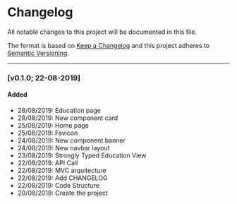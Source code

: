 ﻿# Changelog

All notable changes to this project will be documented in this file.

The format is based on [Keep a Changelog](http://keepachangelog.com/en/1.0.0/)
and this project adheres to [Semantic Versioning](http://semver.org/spec/v2.0.0.html).

---

### [v0.1.0; 22-08-2019]

#### Added
- 28/08/2019: Education page
- 28/08/2019: New component card
- 25/08/2019: Home page
- 25/08/2019: Favicon
- 24/08/2019: New component banner
- 24/08/2019: New navbar layout
- 23/08/2019: Strongly Typed Education View
- 22/08/2019: API Call
- 22/08/2019: MVC arquitecture
- 22/08/2019: Add CHANGELOG
- 22/08/2019: Code Structure
- 20/08/2019: Create the project
